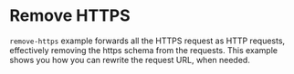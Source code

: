 # Remove HTTPS

`remove-https` example forwards all the HTTPS request as HTTP requests,
effectively removing the https schema from the requests.
This example shows you how you can rewrite the request URL, when
needed.